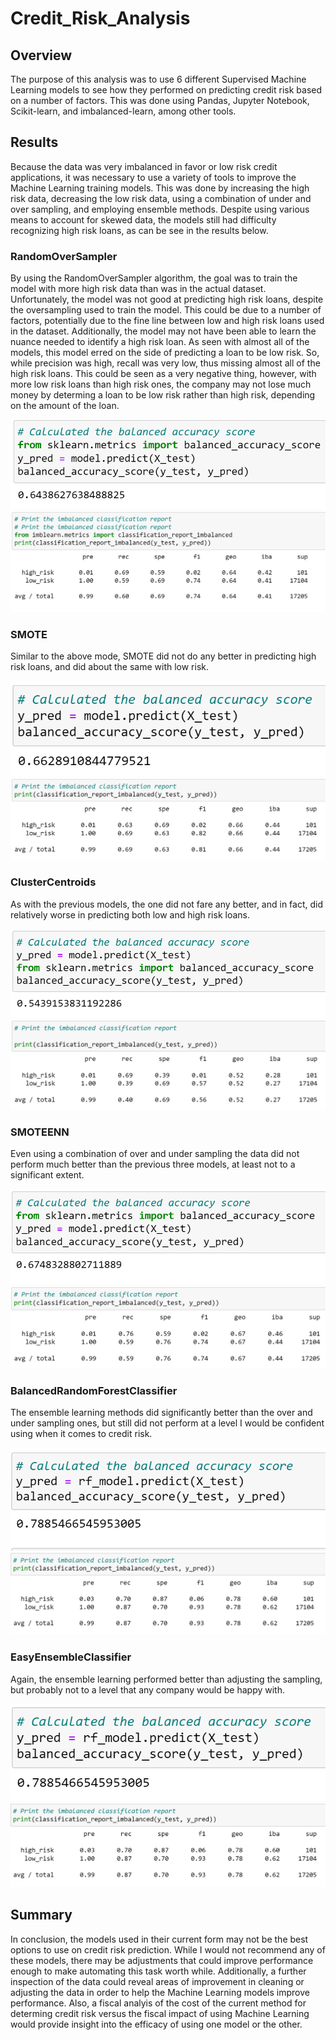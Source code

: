# Credit_Risk_Analysis

## Overview
The purpose of this analysis was to use 6 different Supervised Machine Learning models to see how they performed on predicting credit risk based on a number of factors.  This was done using Pandas, Jupyter Notebook, Scikit-learn, and imbalanced-learn, among other tools. 

## Results
Because the data was very imbalanced in favor or low risk credit applications, it was necessary to use a variety of tools to improve the Machine Learning training models.  This was done by increasing the high risk data, decreasing the low risk data, using a combination of under and over sampling, and employing ensemble methods.  Despite using various means to account for skewed data, the models still had difficulty recognizing high risk loans, as can be see in the results below. 


### RandomOverSampler
By using the RandomOverSampler algorithm, the goal was to train the model with more high risk data than was in the actual dataset.  Unfortunately, the model was not good at predicting high risk loans, despite the oversampling used to train the model.  This could be due to a number of factors, potentially due to the fine line between low and high risk loans used in the dataset.  Additionally, the model may not have been able to learn the nuance needed to identify a high risk loan.  As seen with almost all of the models, this model erred on the side of predicting a loan to be low risk.  So, while precision was high, recall was very low, thus missing almost all of the high risk loans.  This could be seen as a very negative thing, however, with more low risk loans than high risk ones, the company may not lose much money by determing a loan to be low risk rather than high risk, depending on the amount of the loan. 

![Random Balanced](https://github.com/cflavallee/Credit_Risk_Analysis/blob/main/Images/ROSScore.PNG)
![Random Imbalanced](https://github.com/cflavallee/Credit_Risk_Analysis/blob/main/Images/ROSImbalanced.PNG)

### SMOTE
Similar to the above mode, SMOTE did not do any better in predicting high risk loans, and did about the same with low risk. 

![SMOTE Balanced](https://github.com/cflavallee/Credit_Risk_Analysis/blob/main/Images/SMOTEScore.PNG)
![SMOTE Imbalanced](https://github.com/cflavallee/Credit_Risk_Analysis/blob/main/Images/SMOTEImbalanced.PNG)

### ClusterCentroids
As with the previous models, the one did not fare any better, and in fact, did relatively worse in predicting both low and high risk loans. 

![Centroid Balanced](https://github.com/cflavallee/Credit_Risk_Analysis/blob/main/Images/CentroidScore.PNG)
![Centroid Imbalanced](https://github.com/cflavallee/Credit_Risk_Analysis/blob/main/Images/CentroidImbalanced.PNG)

### SMOTEENN
Even using a combination of over and under sampling the data did not perform much better than the previous three models, at least not to a significant extent. 

![SMOTEENN Balanced](https://github.com/cflavallee/Credit_Risk_Analysis/blob/main/Images/SMOTENNScore.PNG)
![SMOTEENN Imbalanced](https://github.com/cflavallee/Credit_Risk_Analysis/blob/main/Images/SMOTEENNImbalanced.PNG)

### BalancedRandomForestClassifier
The ensemble learning methods did significantly better than the over and under sampling ones, but still did not perform at a level I would be confident using when it comes to credit risk.  

![Forest Balanced](https://github.com/cflavallee/Credit_Risk_Analysis/blob/main/Images/ForestScore.PNG)
![Forest Imbalanced](https://github.com/cflavallee/Credit_Risk_Analysis/blob/main/Images/ForestImbalanced.PNG)

### EasyEnsembleClassifier
Again, the ensemble learning performed better than adjusting the sampling, but probably not to a level that any company would be happy with. 

![Easy Balanced](https://github.com/cflavallee/Credit_Risk_Analysis/blob/main/Images/EnsembleScore.PNG)
![Easy Imbalanced](https://github.com/cflavallee/Credit_Risk_Analysis/blob/main/Images/EnsembleImbalanced.PNG)

## Summary

In conclusion, the models used in their current form may not be the best options to use on credit risk prediction.  While I would not recommend any of these models, there may be adjustments that could improve performance enough to make automating this task worth while.  Additionally, a further inspection of the data could reveal areas of improvement in cleaning or adjusting the data in order to help the Machine Learning models improve performance.  Also, a fiscal analyis of the cost of the current method for determing credit risk versus the fiscal impact of using Machine Learning would provide insight into the efficacy of using one model or the other.  